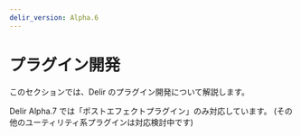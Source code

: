 ```yaml
---
delir_version: Alpha.6
---
```


# プラグイン開発

このセクションでは、Delir のプラグイン開発について解説します。

Delir Alpha.7 では「ポストエフェクトプラグイン」のみ対応しています。
(その他のユーティリティ系プラグインは対応検討中です)
